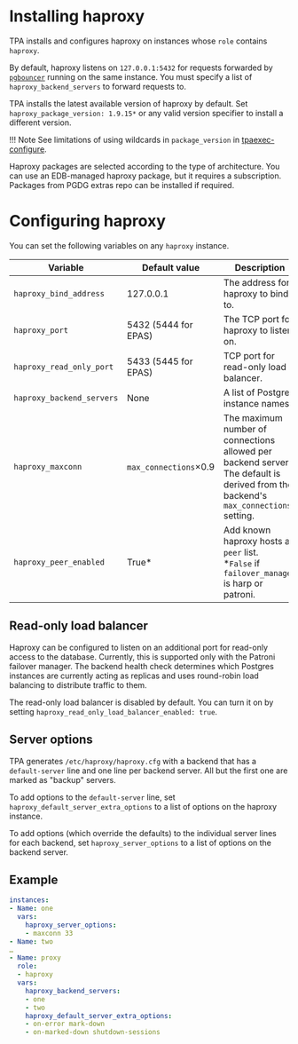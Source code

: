 # Installing haproxy

TPA installs and configures haproxy on instances whose `role`
contains `haproxy`.

By default, haproxy listens on `127.0.0.1:5432` for requests forwarded
by [`pgbouncer`](pgbouncer.md) running on the same instance. You must
specify a list of `haproxy_backend_servers` to forward requests to.

TPA installs the latest available version of haproxy by default.
Set `haproxy_package_version: 1.9.15*` or any valid version specifier 
to install a different version.

!!! Note
    See limitations of using wildcards in `package_version` in
    [tpaexec-configure](tpaexec-configure.md#known-issue-with-wildcard-use).

Haproxy packages are selected according to the type of architecture.
You can use an EDB-managed haproxy package, but it requires a subscription.
Packages from PGDG extras repo can be installed if required.

# Configuring haproxy

You can set the following variables on any `haproxy` instance.

| Variable                  | Default value         | Description                                                                                                                       |
|---------------------------|-----------------------|-----------------------------------------------------------------------------------------------------------------------------------|
| `haproxy_bind_address`    | 127.0.0.1             | The address for haproxy to bind to.                                                                                               |
| `haproxy_port`            | 5432 (5444 for EPAS)  | The TCP port for haproxy to listen on.                                                                                            |
| `haproxy_read_only_port`  | 5433 (5445 for EPAS)  | TCP port for read-only load balancer.                                                                                             |
| `haproxy_backend_servers` | None                  | A list of Postgres instance names.                                                                                                |
| `haproxy_maxconn`         | `max_connections`×0.9 | The maximum number of connections allowed per backend server. The default is derived from the backend's `max_connections` setting. |
| `haproxy_peer_enabled`    | True*                 | Add known haproxy hosts as `peer` list. <br/>*`False` if `failover_manager` is harp or patroni.                                   |

## Read-only load balancer

Haproxy can be configured to listen on an additional port for read-only
access to the database. Currently, this is supported only with the
Patroni failover manager. The backend health check determines which
Postgres instances are currently acting as replicas and uses
round-robin load balancing to distribute traffic to them.

The read-only load balancer is disabled by default. You can turn it on
by setting `haproxy_read_only_load_balancer_enabled: true`.

## Server options

TPA generates `/etc/haproxy/haproxy.cfg` with a backend that has
a `default-server` line and one line per backend server. All but the
first one are marked as "backup" servers.

To add options to the `default-server` line, set `haproxy_default_server_extra_options` to a list of options on the
haproxy instance. 

To add options (which override the defaults) to the individual server
lines for each backend, set
`haproxy_server_options` to a list of options on the backend server.

## Example

```yaml
instances:
- Name: one
  vars:
    haproxy_server_options:
    - maxconn 33
- Name: two
…
- Name: proxy
  role:
  - haproxy
  vars:
    haproxy_backend_servers:
    - one
    - two
    haproxy_default_server_extra_options:
    - on-error mark-down
    - on-marked-down shutdown-sessions
```
